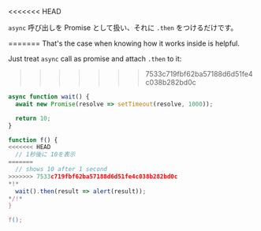 
<<<<<<< HEAD

`async` 呼び出しを Promise として扱い、それに `.then` をつけるだけです。

=======
That's the case when knowing how it works inside is helpful.

Just treat `async` call as promise and attach `.then` to it:
>>>>>>> 7533c719fbf62ba57188d6d51fe4c038b282bd0c
```js run
async function wait() {
  await new Promise(resolve => setTimeout(resolve, 1000));

  return 10;
}

function f() {
<<<<<<< HEAD
  // 1秒後に 10を表示
=======
  // shows 10 after 1 second
>>>>>>> 7533c719fbf62ba57188d6d51fe4c038b282bd0c
*!*
  wait().then(result => alert(result));
*/!*
}

f();
```
